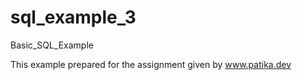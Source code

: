 # sql_example_3
Basic_SQL_Example

This example prepared for the assignment given by www.patika.dev

